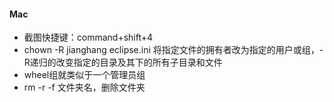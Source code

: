 #### Mac
* 截图快捷键：command+shift+4
* chown -R jianghang eclipse.ini 将指定文件的拥有者改为指定的用户或组，-R递归的改变指定的目录及其下的所有子目录和文件
* wheel组就类似于一个管理员组
* rm -r -f 文件夹名，删除文件夹